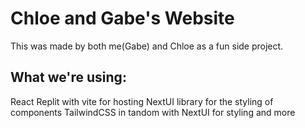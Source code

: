 # Chloe and Gabe's Website

This was made by both me(Gabe) and Chloe as a fun side project.

## What we're using:

React
Replit with vite for hosting 
NextUI library for the styling of components
TailwindCSS in tandom with NextUI for styling
and more